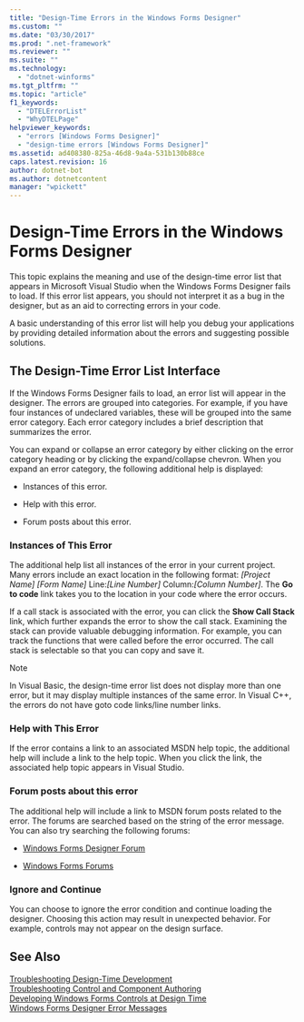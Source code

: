 ```yaml
---
title: "Design-Time Errors in the Windows Forms Designer"
ms.custom: ""
ms.date: "03/30/2017"
ms.prod: ".net-framework"
ms.reviewer: ""
ms.suite: ""
ms.technology: 
  - "dotnet-winforms"
ms.tgt_pltfrm: ""
ms.topic: "article"
f1_keywords: 
  - "DTELErrorList"
  - "WhyDTELPage"
helpviewer_keywords: 
  - "errors [Windows Forms Designer]"
  - "design-time errors [Windows Forms Designer]"
ms.assetid: ad408380-825a-46d8-9a4a-531b130b88ce
caps.latest.revision: 16
author: dotnet-bot
ms.author: dotnetcontent
manager: "wpickett"
---
```

# Design-Time Errors in the Windows Forms Designer
This topic explains the meaning and use of the design-time error list that appears in Microsoft Visual Studio when the Windows Forms Designer fails to load. If this error list appears, you should not interpret it as a bug in the designer, but as an aid to correcting errors in your code.  
  
 A basic understanding of this error list will help you debug your applications by providing detailed information about the errors and suggesting possible solutions.  
  
## The Design-Time Error List Interface  
 If the Windows Forms Designer fails to load, an error list will appear in the designer. The errors are grouped into categories. For example, if you have four instances of undeclared variables, these will be grouped into the same error category. Each error category includes a brief description that summarizes the error.  
  
 You can expand or collapse an error category by either clicking on the error category heading or by clicking the expand/collapse chevron. When you expand an error category, the following additional help is displayed:  
  
-   Instances of this error.  
  
-   Help with this error.  
  
-   Forum posts about this error.  
  
### Instances of This Error  
 The additional help list all instances of the error in your current project. Many errors include an exact location in the following format: *[Project Name]* *[Form Name]* Line:*[Line Number]* Column:*[Column Number]*. The **Go to code** link takes you to the location in your code where the error occurs.  
  
 If a call stack is associated with the error, you can click the **Show Call Stack** link, which further expands the error to show the call stack. Examining the stack can provide valuable debugging information. For example, you can track the functions that were called before the error occurred. The call stack is selectable so that you can copy and save it.  
  
> [!NOTE]
>  In Visual Basic, the design-time error list does not display more than one error, but it may display multiple instances of the same error. In Visual C++, the errors do not have goto code links/line number links.  
  
### Help with This Error  
 If the error contains a link to an associated MSDN help topic, the additional help will include a link to the help topic. When you click the link, the associated help topic appears in Visual Studio.  
  
### Forum posts about this error  
 The additional help will include a link to MSDN forum posts related to the error. The forums are searched based on the string of the error message. You can also try searching the following forums:  
  
-   [Windows Forms Designer Forum](http://go.microsoft.com/fwlink/?LinkId=203524)  
  
-   [Windows Forms Forums](http://go.microsoft.com/fwlink/?LinkId=203523)  
  
### Ignore and Continue  
 You can choose to ignore the error condition and continue loading the designer. Choosing this action may result in unexpected behavior. For example, controls may not appear on the design surface.  
  
## See Also  
 [Troubleshooting Design-Time Development](http://msdn.microsoft.com/library/e048d08e-fa7c-4be8-b238-4abaa199a0a6)  
 [Troubleshooting Control and Component Authoring](../../../../docs/framework/winforms/controls/troubleshooting-control-and-component-authoring.md)  
 [Developing Windows Forms Controls at Design Time](../../../../docs/framework/winforms/controls/developing-windows-forms-controls-at-design-time.md)  
 [Windows Forms Designer Error Messages](http://msdn.microsoft.com/en-us/cf610bf4-5fe4-471c-bce7-6a05ece07bd2)

